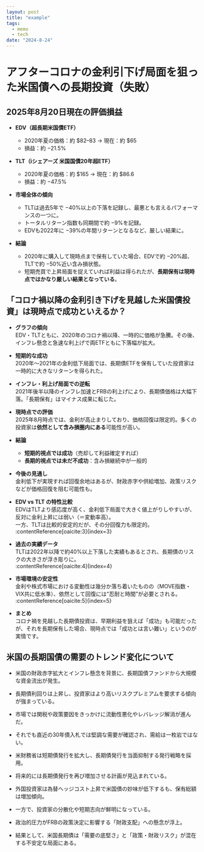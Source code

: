 ```yaml
---
layout: post
title: "example"
tags:
  - memo
  - tech
date: "2024-8-24"
---
```



# アフターコロナの金利引下げ局面を狙った米国債への長期投資（失敗）


## 2025年8月20日現在の評価損益

- **EDV（超長期米国債ETF）**
  - 2020年夏の価格：約 $82–83 → 現在：約 $65  
  - 損益：約 −21.5%  
- **TLT（iシェアーズ 米国国債20年超ETF）**
  - 2020年夏の価格：約 $165 → 現在：約 $86.6  
  - 損益：約 −47.5%  

- **市場全体の傾向**
  - TLTは過去5年で −40%以上の下落を記録し、最悪とも言えるパフォーマンスの一つに。  
  - トータルリターン指数も同期間で約 −9%を記録。  
  - EDVも2022年に −39%の年間リターンとなるなど、厳しい結果に。

- **結論**
  - 2020年に購入して現時点まで保有していた場合、EDVで約 −20%超、TLTで約 −50%近い含み損状態。
  - 短期売買で上昇局面を捉えていれば利益は得られたが、**長期保有は現時点ではかなり厳しい結果となっている**。


## 「コロナ禍以降の金利引き下げを見越した米国債投資」は現時点で成功といえるか？


- **グラフの傾向**  
   EDV・TLTともに、2020年のコロナ禍以降、一時的に価格が急騰。その後、インフレ懸念と急速な利上げで両ETFともに下落幅が拡大。

- **短期的な成功**  
   2020年〜2021年の金利低下局面では、長期債ETFを保有していた投資家は一時的に大きなリターンを得られた。

- **インフレ・利上げ局面での逆転**  
   2021年後半以降のインフレ加速とFRBの利上げにより、長期債価格は大幅下落。「長期保有」はマイナス成果に転じた。

- **現時点での評価**  
   2025年8月時点では、金利が高止まりしており、価格回復は限定的。多くの投資家は**依然として含み損圏内にある**可能性が高い。

- **結論**  
   - **短期的視点では成功**（売却して利益確定すれば）  
   - **長期的視点では未だ不成功**：含み損継続中が一般的

- **今後の見通し**  
   金利低下が実現すれば回復余地はあるが、財政赤字や供給増加、政策リスクなどが価格回復を阻む可能性も。

- **EDV vs TLT の特性比較**  
   EDVはTLTより感応度が高く、金利低下局面で大きく値上がりしやすいが、反対に金利上昇には弱い（＝変動率高）。  
   一方、TLTは比較的安定的だが、その分回復力も限定的。  
   :contentReference[oaicite:3]{index=3}

- **過去の実績データ**  
   TLTは2022年以降で約40%以上下落した実績もあるとされ、長期債のリスクの大きさが浮き彫りに。  
   :contentReference[oaicite:4]{index=4}

- **市場環境の安定性**  
   金利や株式市場における変動性は幾分か落ち着いたものの（MOVE指数・VIX共に低水準）、依然として回復には“忍耐と時間”が必要とされる。  
   :contentReference[oaicite:5]{index=5}

-  **まとめ**  
   コロナ禍を見越した長期債投資は、早期利益を狙えば「成功」も可能だったが、それを長期保有した場合、現時点では「成功とは言い難い」というのが実情です。

## 米国の長期国債の需要のトレンド変化について
- 米国の財政赤字拡大とインフレ懸念を背景に、長期国債ファンドから大規模な資金流出が発生。  

- 長期債利回りは上昇し、投資家はより高いリスクプレミアムを要求する傾向が強まっている。  
- 市場では関税や政策要因をきっかけに流動性悪化やレバレッジ解消が進んだ。  
- それでも直近の30年債入札では堅調な需要が確認され、需給は一枚岩ではない。  
- 米財務省は短期債発行を拡大し、長期債発行を当面抑制する発行戦略を採用。  
- 将来的には長期債発行を再び増加させる計画が見込まれている。  
- 外国投資家は為替ヘッジコスト上昇で米国債の妙味が低下するも、保有総額は増加傾向。  
- 一方で、投資家の分散化や短期志向が鮮明になっている。  
- 政治的圧力がFRBの政策決定に影響する「財政支配」への懸念が浮上。  
- 結果として、米国長期債は「需要の底堅さ」と「政策・財政リスク」が混在する不安定な局面にある。  
